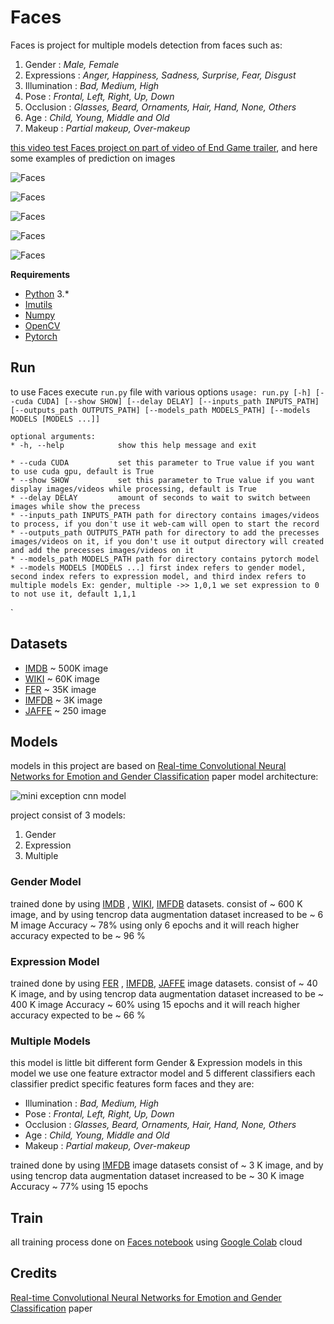 # Faces
Faces is project for multiple models detection from faces such as:
1.  Gender : _Male, Female_
2.  Expressions : _Anger, Happiness, Sadness, Surprise, Fear, Disgust_
3.  Illumination : _Bad, Medium, High_
4.  Pose : _Frontal, Left, Right, Up, Down_
5.  Occlusion : _Glasses, Beard, Ornaments, Hair, Hand, None, Others_
6.  Age : _Child, Young, Middle and Old_
7.  Makeup : _Partial makeup, Over-makeup_

[this video test Faces project on part of video of End Game trailer](https://youtu.be/dmqlNalkFUw), and here some examples of prediction on images

![Faces](https://github.com/DiaaZiada/Faces/blob/master/outputs/output_64247356_2248496652127382_3579464820719159220_n.jpg)

![Faces](https://github.com/DiaaZiada/Faces/blob/master/outputs/output_59144945_138097180690991_3236186259228474426_n.jpg)

![Faces](https://github.com/DiaaZiada/Faces/blob/master/outputs/output_55823662_2165766590171098_5989420157986120831_n.jpg)


![Faces](https://github.com/DiaaZiada/Faces/blob/master/outputs/output_56587697_135756350875054_112859982193896992_n.jpg)

![Faces](https://github.com/DiaaZiada/Faces/blob/master/outputs/output_56962151_376686736513461_5038117583971613094_n.jpg)


****Requirements****
 - [Python](https://www.python.org/) 3.*
 - [Imutils](https://pypi.org/project/imutils/)
 - [Numpy](http://www.numpy.org/)
 - [OpenCV](https://opencv.org/)
 - [Pytorch](https://pytorch.org/)

## Run
to use Faces execute `run.py` file with  various options
`
  usage: run.py [-h] [--cuda CUDA] [--show SHOW] [--delay DELAY]
                  [--inputs_path INPUTS_PATH] [--outputs_path OUTPUTS_PATH]
                  [--models_path MODELS_PATH] [--models MODELS [MODELS ...]]
 `                 
    
    optional arguments:
    * -h, --help            show this help message and exit
    
    * --cuda CUDA           set this parameter to True value if you want to use cuda gpu, default is True
    * --show SHOW           set this parameter to True value if you want display images/videos while processing, default is True
    * --delay DELAY         amount of seconds to wait to switch between images while show the precess
    * --inputs_path INPUTS_PATH path for directory contains images/videos to process, if you don't use it web-cam will open to start the record
    * --outputs_path OUTPUTS_PATH path for directory to add the precesses images/videos on it, if you don't use it output directory will created and add the precesses images/videos on it
    * --models_path MODELS_PATH path for directory contains pytorch model
    * --models MODELS [MODELS ...] first index refers to gender model, second index refers to expression model, and third index refers to multiple models Ex: gender, multiple ->> 1,0,1 we set expression to 0 to not use it, default 1,1,1
`

## Datasets
* [IMDB](https://data.vision.ee.ethz.ch/cvl/rrothe/imdb-wiki/) ~ 500K image
* [WIKI](https://data.vision.ee.ethz.ch/cvl/rrothe/imdb-wiki/) ~ 60K image
* [FER](https://www.kaggle.com/c/challenges-in-representation-learning-facial-expression-recognition-challenge/data) ~ 35K image
* [IMFDB](http://cvit.iiit.ac.in/projects/IMFDB/) ~ 3K image
* [JAFFE](http://www.kasrl.org/jaffe.html) ~ 250 image


## Models
models in this project are based on [Real-time Convolutional Neural Networks for Emotion and Gender Classification](https://arxiv.org/pdf/1710.07557.pdf) paper
model architecture: 

![mini exception cnn model](https://github.com/DiaaZiada/Faces/blob/master/images/mini_exception_cnn_model.png)

project consist of 3 models:
	

 1. Gender
 2. Expression
 3. Multiple

### Gender Model
trained done by using [IMDB](https://data.vision.ee.ethz.ch/cvl/rrothe/imdb-wiki/) , [WIKI](https://data.vision.ee.ethz.ch/cvl/rrothe/imdb-wiki/),  [IMFDB](http://cvit.iiit.ac.in/projects/IMFDB/)  datasets. consist of ~ 600 K image, and by using tencrop data augmentation dataset increased to be ~ 6 M image 
Accuracy ~ 78% using only 6 epochs and it will reach higher accuracy expected to be ~ 96 %

### Expression Model
trained done by using [FER](https://www.kaggle.com/c/challenges-in-representation-learning-facial-expression-recognition-challenge/data) , [IMFDB](http://cvit.iiit.ac.in/projects/IMFDB/), [JAFFE](http://www.kasrl.org/jaffe.html)  image datasets. consist of ~ 40 K image, and by using tencrop data augmentation dataset increased to be ~ 400 K image 
Accuracy ~ 60% using 15 epochs and it will reach higher accuracy expected to be ~ 66 %

### Multiple Models
this model is little bit different form Gender & Expression models 
in this model we use one feature extractor model and 5 different classifiers each classifier predict specific features form faces and they are:
* Illumination : _Bad, Medium, High_
*  Pose : _Frontal, Left, Right, Up, Down_
*  Occlusion : _Glasses, Beard, Ornaments, Hair, Hand, None, Others_
*  Age : _Child, Young, Middle and Old_
*  Makeup : _Partial makeup, Over-makeup_

trained done by using [IMFDB](http://cvit.iiit.ac.in/projects/IMFDB/) image datasets consist of ~ 3 K image, and by using tencrop data augmentation dataset increased to be ~ 30 K image 
Accuracy ~ 77% using 15 epochs
## Train
all training process done on [Faces notebook](https://github.com/DiaaZiada/Faces/blob/master/Faces.ipynb) using [Google Colab](https://colab.research.google.com) cloud 
## Credits

[Real-time Convolutional Neural Networks for Emotion and Gender Classification](https://arxiv.org/pdf/1710.07557.pdf) paper


